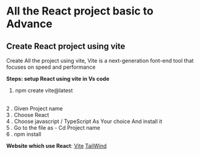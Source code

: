 <!-- @format -->

# All the React project basic to Advance

## Create React project using vite
Create All the project using vite, Vite is a next-generation font-end tool that focuses on speed and performance

**Steps: setup React using vite in Vs code**
1. npm create vite@latest
</br>
2 . Given Project name
</br>
3 . Choose React 
</br>
4 . Choose javascript / TypeScript As Your choice  And install it 
</br>
5 . Go to the file as - Cd Project name
</br>
6 . npm install
</br>

**Website which use React**:
 [Vite](https://vitejs.dev/guide/)
 [TailWind](https://tailwindcss.com/docs/guides/vite)



